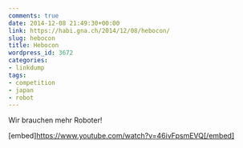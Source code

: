 ```yaml
---
comments: true
date: 2014-12-08 21:49:30+00:00
link: https://habi.gna.ch/2014/12/08/hebocon/
slug: hebocon
title: Hebocon
wordpress_id: 3672
categories:
- linkdump
tags:
- competition
- japan
- robot
---
```


Wir brauchen mehr Roboter!



[embed]https://www.youtube.com/watch?v=46ivFpsmEVQ[/embed]
